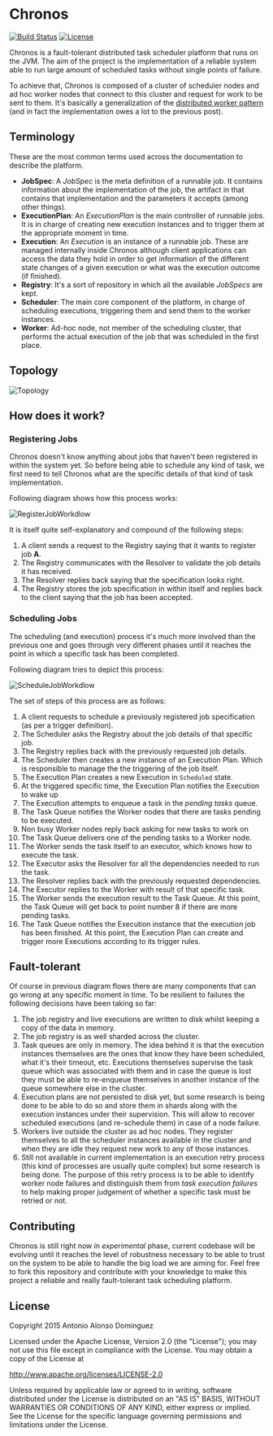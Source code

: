 # Chronos

[![Build Status](https://travis-ci.org/alonsodomin/chronos.svg)](https://travis-ci.org/alonsodomin/chronos)
[![License](http://img.shields.io/:license-Apache%202-red.svg)](http://www.apache.org/licenses/LICENSE-2.0.txt)

Chronos is a fault-tolerant distributed task scheduler platform that runs on the JVM. The aim of the project is
the implementation of a reliable system able to run large amount of scheduled tasks without single points of failure.

To achieve that, Chronos is composed of a cluster of scheduler nodes and ad hoc worker nodes that connect to this
cluster and request for work to be sent to them. It's basically a generalization of the [distributed worker
pattern](http://letitcrash.com/post/29044669086/balancing-workload-across-nodes-with-akka-2) (and in fact the
implementation owes a lot to the previous post).

## Terminology

These are the most common terms used across the documentation to describe the platform.

* **JobSpec**: A *JobSpec* is the meta definition of a runnable job. It contains information about the implementation 
 of the job, the artifact in that contains that implementation and the parameters it accepts (among other things).
* **ExecutionPlan**: An *ExecutionPlan* is the main controller of runnable jobs. It is in charge of creating new
 execution instances and to trigger them at the appropriate moment in time.
* **Execution**: An *Execution* is an instance of a runnable job. These are managed internally inside Chronos
 although client applications can access the data they hold in order to get information of the different state
 changes of a given execution or what was the execution outcome (if finished).
* **Registry**: It's a sort of repository in which all the available *JobSpecs* are kept.
* **Scheduler**: The main core component of the platform, in charge of scheduling executions, triggering them and
 send them to the worker instances.
* **Worker**: Ad-hoc node, not member of the scheduling cluster, that performs the actual execution of the job
 that was scheduled in the first place.
 
## Topology

![Topology](docs/img/Topology.jpg)

## How does it work?

### Registering Jobs

Chronos doesn't know anything about jobs that haven't been registered in within the system yet. So before being able
to schedule any kind of task, we first need to tell Chronos what are the specific details of that kind of task
implementation.
 
Following diagram shows how this process works: 

![RegisterJobWorkdlow](docs/img/RegisterJobWorkflow.jpg)

It is itself quite self-explanatory and compound of the following steps:

 1. A client sends a request to the Registry saying that it wants to register job **A**.
 2. The Registry communicates with the Resolver to validate the job details it has received.
 3. The Resolver replies back saying that the specification looks right.
 4. The Registry stores the job specification in within itself and replies back to the client saying that the job
 has been accepted.

### Scheduling Jobs

The scheduling (and execution) process it's much more involved than the previous one and goes through very different
phases until it reaches the point in which a specific task has been completed.

Following diagram tries to depict this process:

![ScheduleJobWorkdlow](docs/img/ScheduleJobWorkflow.jpg)

The set of steps of this process are as follows:

 1. A client requests to schedule a previously registered job specification (as per a trigger definition).
 2. The Scheduler asks the Registry about the job details of that specific job.
 3. The Registry replies back with the previously requested job details.
 4. The Scheduler then creates a new instance of an Execution Plan. Which is responsible to manage the the triggering
  of the job itself.
 5. The Execution Plan creates a new Execution in `Scheduled` state.
 6. At the triggered specific time, the Execution Plan notifies the Execution to wake up
 7. The Execution attempts to enqueue a task in the *pending tasks* queue.
 8. The Task Queue notifies the Worker nodes that there are tasks pending to be executed.
 9. Non busy Worker nodes reply back asking for new tasks to work on
 10. The Task Queue delivers one of the pending tasks to a Worker node.
 11. The Worker sends the task itself to an executor, which knows how to execute the task.
 12. The Executor asks the Resolver for all the dependencies needed to run the task.
 13. The Resolver replies back with the previously requested dependencies.
 14. The Executor replies to the Worker with result of that specific task.
 15. The Worker sends the execution result to the Task Queue. At this point, the Task Queue will get back to point
  number 8 if there are more pending tasks.
 16. The Task Queue notifies the Execution instance that the execution job has been finished. At this point, the
  Execution Plan can create and trigger more Executions according to its trigger rules.
  
## Fault-tolerant

Of course in previous diagram flows there are many components that can go wrong at any specific moment in time. To
be resilient to failures the following decisions have been taking so far:

 1. The job registry and live executions are written to disk whilst keeping a copy of the data in memory.
 2. The job registry is as well sharded across the cluster.
 3. Task queues are only in memory. The idea behind it is that the execution instances themselves are the ones
  that know they have been scheduled, what it's their timeout, etc. Executions themselves supervise the task queue
  which was associated with them and in case the queue is lost they must be able to re-enqueue themselves in another
  instance of the queue somewhere else in the cluster.
 4. Execution plans are not persisted to disk yet, but some research is being done to be able to do so and store
  them in shards along with the execution instances under their supervision. This will allow to recover scheduled
  executions (and re-schedule them) in case of a node failure.
 5. Workers live outside the cluster as ad hoc nodes. They register themselves to all the scheduler instances
  available in the cluster and when they are idle they request new work to any of those instances.
 6. Still not available in current implementation is an execution retry process (this kind of processes are usually
  quite complex) but some research is being done. The purpose of this retry process is to be able to identify worker
  node failures and distinguish them from _task execution failures_ to help making proper judgement of whether a 
  specific task must be retried or not.

## Contributing

Chronos is still right now in _experimental_ phase, current codebase will be evolving until it reaches the level of
robustness necessary to be able to trust on the system to be able to handle the big load we are aiming for. Feel
free to fork this repository and contribute with your knowledge to make this project a reliable and really
fault-tolerant task scheduling platform.

## License

Copyright 2015 Antonio Alonso Dominguez

Licensed under the Apache License, Version 2.0 (the "License");
you may not use this file except in compliance with the License.
You may obtain a copy of the License at

http://www.apache.org/licenses/LICENSE-2.0

Unless required by applicable law or agreed to in writing, software
distributed under the License is distributed on an "AS IS" BASIS,
WITHOUT WARRANTIES OR CONDITIONS OF ANY KIND, either express or implied.
See the License for the specific language governing permissions and
limitations under the License.